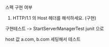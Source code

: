 스펙 구현 여부

1. HTTP/1.1 의 Host 헤더를 해석하세요. (구현)

구현테스트 -> StartServerManagerTest junit 으로

host 값 a.com,  b.com 세팅해서 테스트
